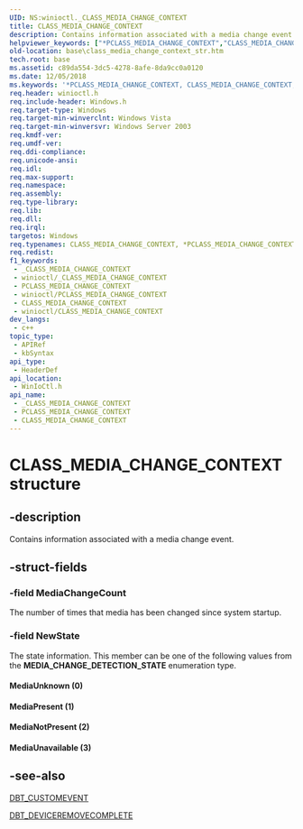 ```yaml
---
UID: NS:winioctl._CLASS_MEDIA_CHANGE_CONTEXT
title: CLASS_MEDIA_CHANGE_CONTEXT
description: Contains information associated with a media change event.
helpviewer_keywords: ["*PCLASS_MEDIA_CHANGE_CONTEXT","CLASS_MEDIA_CHANGE_CONTEXT","CLASS_MEDIA_CHANGE_CONTEXT structure","MediaNotPresent","MediaPresent","MediaUnavailable","MediaUnknown","PCLASS_MEDIA_CHANGE_CONTEXT","PCLASS_MEDIA_CHANGE_CONTEXT structure pointer","_win32_class_media_change_context_str","base.class_media_change_context_str","winioctl/CLASS_MEDIA_CHANGE_CONTEXT","winioctl/PCLASS_MEDIA_CHANGE_CONTEXT"]
old-location: base\class_media_change_context_str.htm
tech.root: base
ms.assetid: c89da554-3dc5-4278-8afe-8da9cc0a0120
ms.date: 12/05/2018
ms.keywords: '*PCLASS_MEDIA_CHANGE_CONTEXT, CLASS_MEDIA_CHANGE_CONTEXT, CLASS_MEDIA_CHANGE_CONTEXT structure, MediaNotPresent, MediaPresent, MediaUnavailable, MediaUnknown, PCLASS_MEDIA_CHANGE_CONTEXT, PCLASS_MEDIA_CHANGE_CONTEXT structure pointer, _win32_class_media_change_context_str, base.class_media_change_context_str, winioctl/CLASS_MEDIA_CHANGE_CONTEXT, winioctl/PCLASS_MEDIA_CHANGE_CONTEXT'
req.header: winioctl.h
req.include-header: Windows.h
req.target-type: Windows
req.target-min-winverclnt: Windows Vista
req.target-min-winversvr: Windows Server 2003
req.kmdf-ver: 
req.umdf-ver: 
req.ddi-compliance: 
req.unicode-ansi: 
req.idl: 
req.max-support: 
req.namespace: 
req.assembly: 
req.type-library: 
req.lib: 
req.dll: 
req.irql: 
targetos: Windows
req.typenames: CLASS_MEDIA_CHANGE_CONTEXT, *PCLASS_MEDIA_CHANGE_CONTEXT
req.redist: 
f1_keywords:
 - _CLASS_MEDIA_CHANGE_CONTEXT
 - winioctl/_CLASS_MEDIA_CHANGE_CONTEXT
 - PCLASS_MEDIA_CHANGE_CONTEXT
 - winioctl/PCLASS_MEDIA_CHANGE_CONTEXT
 - CLASS_MEDIA_CHANGE_CONTEXT
 - winioctl/CLASS_MEDIA_CHANGE_CONTEXT
dev_langs:
 - c++
topic_type:
 - APIRef
 - kbSyntax
api_type:
 - HeaderDef
api_location:
 - WinIoCtl.h
api_name:
 - _CLASS_MEDIA_CHANGE_CONTEXT
 - PCLASS_MEDIA_CHANGE_CONTEXT
 - CLASS_MEDIA_CHANGE_CONTEXT
---
```


# CLASS_MEDIA_CHANGE_CONTEXT structure


## -description

Contains information associated with a media change event.

## -struct-fields

### -field MediaChangeCount

The number of times that media has been changed since system startup.

### -field NewState

The state information. This member can be one of the following values from the 
      <b>MEDIA_CHANGE_DETECTION_STATE</b> enumeration type.



#### MediaUnknown (0)



#### MediaPresent (1)



#### MediaNotPresent (2)



#### MediaUnavailable (3)

## -see-also

<a href="/windows/desktop/DevIO/dbt-customevent">DBT_CUSTOMEVENT</a>



<a href="/windows/desktop/DevIO/dbt-deviceremovecomplete">DBT_DEVICEREMOVECOMPLETE</a>

